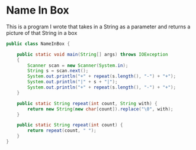 # Name In Box

This is a program I wrote that takes in a String as a parameter and returns a picture of that String in a box

```java
public class NameInBox {

    public static void main(String[] args) throws IOException
    {
        Scanner scan = new Scanner(System.in);
        String s = scan.next();
        System.out.println("+" + repeat(s.length(), "-") + "+");
        System.out.println("|" + s + "|");
        System.out.println("+" + repeat(s.length(), "-") + "+");
    }

    public static String repeat(int count, String with) {
        return new String(new char[count]).replace("\0", with);
    }

    public static String repeat(int count) {
        return repeat(count, " ");
    }
}
```
